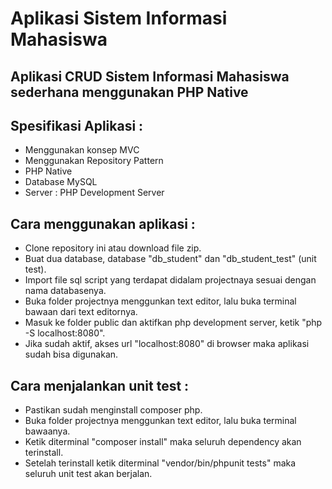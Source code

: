 # Aplikasi Sistem Informasi Mahasiswa
## Aplikasi CRUD Sistem Informasi Mahasiswa sederhana menggunakan PHP Native
## Spesifikasi Aplikasi :
- Menggunakan konsep MVC
- Menggunakan Repository Pattern
- PHP Native
- Database MySQL
- Server : PHP Development Server
## Cara menggunakan aplikasi :
- Clone repository ini atau download file zip.
- Buat dua database, database "db_student" dan "db_student_test" (unit test).
- Import file sql script yang terdapat didalam projectnaya sesuai dengan nama databasenya.
- Buka folder projectnya menggunkan text editor, lalu buka terminal bawaan dari text editornya.
- Masuk ke folder public dan aktifkan php development server, ketik "php -S localhost:8080".
- Jika sudah aktif, akses url "localhost:8080" di browser maka aplikasi sudah bisa digunakan.
## Cara menjalankan unit test :
- Pastikan sudah menginstall composer php.
- Buka folder projectnya menggunkan text editor, lalu buka terminal bawaanya.
- Ketik diterminal "composer install" maka seluruh dependency akan terinstall.
- Setelah terinstall ketik diterminal "vendor/bin/phpunit tests" maka seluruh unit test akan berjalan.
